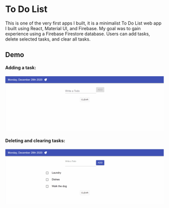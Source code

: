 # To Do List

This is one of the very first apps I built, it is a minimalist To Do List web app I built using React, Material UI, and Firebase. My goal was to gain experience using a Firebase Firestore database. Users can add tasks, delete selected tasks, and clear all tasks. 


## Demo
#### Adding a task:
![Adding To Do](addingtodos.gif)



#### Deleting and clearing tasks:
![Deleting To Dos](deletingtodos.gif)
